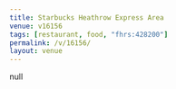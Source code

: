 ```yaml
---
title: Starbucks Heathrow Express Area
venue: v16156
tags: [restaurant, food, "fhrs:428200"]
permalink: /v/16156/
layout: venue
---
```

null